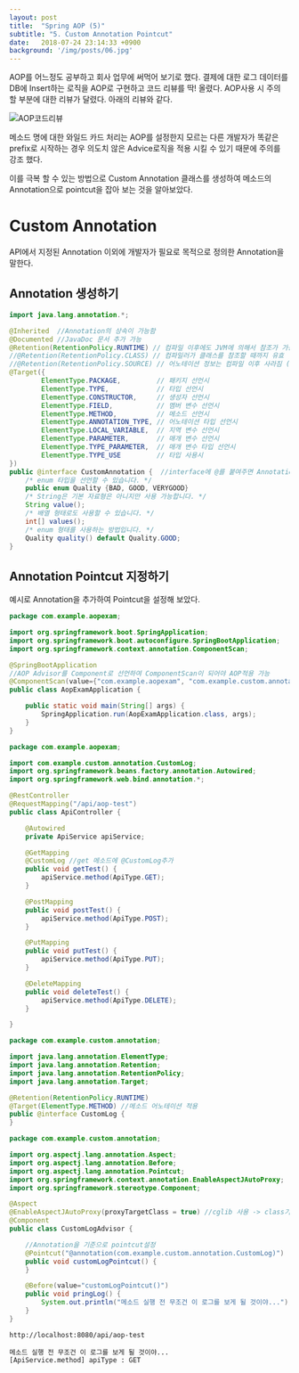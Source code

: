 ```yaml
---
layout: post
title:  "Spring AOP (5)"
subtitle: "5. Custom Annotation Pointcut"
date:   2018-07-24 23:14:33 +0900
background: '/img/posts/06.jpg'
---
```




AOP를 어느정도 공부하고 회사 업무에 써먹어 보기로 했다.
결제에 대한 로그 데이터를 DB에 Insert하는 로직을 AOP로 구현하고 코드 리뷰를 딱! 올렸다.
AOP사용 시 주의 할 부분에 대한 리뷰가 달렸다.
아래의 리뷰와 같다.

![AOP코드리뷰](/Users/carrey/Desktop/jaehun2841.github.io/img/2018-07-24/aop5/AOP코드리뷰.png)

메소드 명에 대한 와일드 카드 처리는 AOP를 설정한지 모르는 다른 개발자가 똑같은 prefix로 시작하는 경우 의도치 않은 Advice로직을 적용 시킬 수 있기 때문에 주의를 강조 했다.

이를 극복 할 수 있는 방법으로 Custom Annotation 클래스를 생성하여 메소드의 Annotation으로 pointcut을 잡아 보는 것을 알아보았다.



# Custom Annotation

API에서 지정된 Annotation 이외에 개발자가 필요로 목적으로 정의한 Annotation을 말한다.



## Annotation 생성하기

~~~java
import java.lang.annotation.*;

@Inherited  //Annotation의 상속이 가능함 
@Documented //JavaDoc 문서 추가 가능
@Retention(RetentionPolicy.RUNTIME) // 컴파일 이후에도 JVM에 의해서 참조가 가능
//@Retention(RetentionPolicy.CLASS) // 컴파일러가 클래스를 참조할 때까지 유효
//@Retention(RetentionPolicy.SOURCE) // 어노테이션 정보는 컴파일 이후 사라짐 (ex. lombok)
@Target({
        ElementType.PACKAGE,         // 패키지 선언시
        ElementType.TYPE,            // 타입 선언시
        ElementType.CONSTRUCTOR,     // 생성자 선언시
        ElementType.FIELD,           // 멤버 변수 선언시
        ElementType.METHOD,          // 메소드 선언시
        ElementType.ANNOTATION_TYPE, // 어노테이션 타입 선언시
        ElementType.LOCAL_VARIABLE,  // 지역 변수 선언시
        ElementType.PARAMETER,       // 매개 변수 선언시
        ElementType.TYPE_PARAMETER,  // 매개 변수 타입 선언시
        ElementType.TYPE_USE         // 타입 사용시
})
public @interface CustomAnnotation {  //interface에 @를 붙여주면 Annotation으로 등록
    /* enum 타입을 선언할 수 있습니다. */
    public enum Quality {BAD, GOOD, VERYGOOD}
    /* String은 기본 자료형은 아니지만 사용 가능합니다. */
    String value();
    /* 배열 형태로도 사용할 수 있습니다. */
    int[] values();
    /* enum 형태를 사용하는 방법입니다. */
    Quality quality() default Quality.GOOD;
}
~~~



## Annotation Pointcut 지정하기

예시로 Annotation을 추가하여 Pointcut을 설정해 보았다.

~~~java
package com.example.aopexam;

import org.springframework.boot.SpringApplication;
import org.springframework.boot.autoconfigure.SpringBootApplication;
import org.springframework.context.annotation.ComponentScan;

@SpringBootApplication
//AOP Advisor를 Component로 선언하여 ComponentScan이 되어야 AOP적용 가능
@ComponentScan(value={"com.example.aopexam", "com.example.custom.annotation"})
public class AopExamApplication {

    public static void main(String[] args) {
        SpringApplication.run(AopExamApplication.class, args);
    }
}

~~~

~~~java
package com.example.aopexam;

import com.example.custom.annotation.CustomLog;
import org.springframework.beans.factory.annotation.Autowired;
import org.springframework.web.bind.annotation.*;

@RestController
@RequestMapping("/api/aop-test")
public class ApiController {

    @Autowired
    private ApiService apiService;

    @GetMapping
    @CustomLog //get 메소드에 @CustomLog추가
    public void getTest() {
        apiService.method(ApiType.GET);
    }

    @PostMapping
    public void postTest() {
        apiService.method(ApiType.POST);
    }

    @PutMapping
    public void putTest() {
        apiService.method(ApiType.PUT);
    }

    @DeleteMapping
    public void deleteTest() {
        apiService.method(ApiType.DELETE);
    }

}
~~~

~~~java
package com.example.custom.annotation;

import java.lang.annotation.ElementType;
import java.lang.annotation.Retention;
import java.lang.annotation.RetentionPolicy;
import java.lang.annotation.Target;

@Retention(RetentionPolicy.RUNTIME)
@Target(ElementType.METHOD) //메소드 어노테이션 적용
public @interface CustomLog {
}

~~~

~~~java
package com.example.custom.annotation;

import org.aspectj.lang.annotation.Aspect;
import org.aspectj.lang.annotation.Before;
import org.aspectj.lang.annotation.Pointcut;
import org.springframework.context.annotation.EnableAspectJAutoProxy;
import org.springframework.stereotype.Component;

@Aspect
@EnableAspectJAutoProxy(proxyTargetClass = true) //cglib 사용 -> class기반 proxy생성
@Component
public class CustomLogAdvisor {

    //Annotation을 기준으로 pointcut설정
    @Pointcut("@annotation(com.example.custom.annotation.CustomLog)")
    public void customLogPointcut() {
    }

    @Before(value="customLogPointcut()")
    public void pringLog() {
        System.out.println("메소드 실행 전 무조건 이 로그를 보게 될 것이야...");
    }
}
~~~

~~~log
http://localhost:8080/api/aop-test

메소드 실행 전 무조건 이 로그를 보게 될 것이야...
[ApiService.method] apiType : GET
~~~

